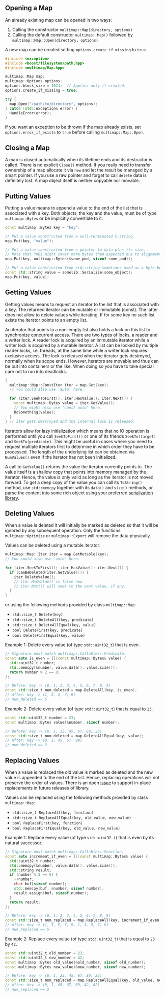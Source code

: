 ## Opening a Map

An already existing map can be opened in two ways:

1. Calling the constructor `multimap::Map(directory, options)`
2. Calling the default constructor `multimap::Map()` followed by `multimap::Map::Open(directory, options)`

A new map can be created setting `options.create_if_missing` to `true`.

```cpp
#include <exception>
#include <boost/filesystem/path.hpp>
#include <multimap/Map.hpp>

multimap::Map map;
multimap::Options options;
options.block_size = 1024;  // Applies only if created.
options.create_if_missing = true;

try {
  map.Open("/path/to/directory", options);
} catch (std::exception& error) {
  HandleError(error);
}
```

If you want an exception to be thrown if the map already exists, set `options.error_if_exists` to `true` before calling `multimap::Map::Open`.

## Closing a Map

A map is closed automatically when its lifetime ends and its destructor is called. There is no explicit `Close()` method. If you really need to transfer ownership of a map allocate it via `new` and let the result be managed by a smart pointer. If you use a raw pointer and forget to call `delete` data is definitely lost. A map object itself is neither copyable nor movable.

## Putting Values

Putting a value means to append a value to the end of the list that is associated with a key. Both objects, the key and the value, must be of type `multimap::Bytes` or be implicitly convertible to it.

```cpp
const multimap::Bytes key = "key";

// Put a value constructed from a null-terminated C-string.
map.Put(key, "value");

// Put a value constructed from a pointer to data plus its size.
// Note that PODs might cover more bytes than expected due to alignment.
map.Put(key, multimap::Bytes(&some_pod, sizeof some_pod));

// Put a value constructed from std::string sometimes used as a byte buffer.
const std::string value = somelib::Serialize(some_object);
map.Put(key, value);
```

## Getting Values

Getting values means to request an iterator to the list that is associated with a key. The returned iterator can be mutable or immutable (const). The latter does not allow to delete values while iterating. If for some key no such list exists the iterator points to an empty list.

An iterator that points to a non-empty list also holds a lock on this list to synchronize concurrent access. There are two types of locks, a reader and a writer lock. A reader lock is acquired by an immutable iterator while a writer lock is acquired by a mutable iterator. A list can be locked by multiple reader locks, i.e. threads, at the same time while a writer lock requires exclusive access. The lock is released when the iterator gets destroyed, normally when its scope ends. However, iterators are movable and thus can be put into containers or the like. When doing so you have to take special care not to run into deadlocks.

```cpp
{
  multimap::Map::ConstIter iter = map.Get(key);
  // You could also use 'auto' here.

  for (iter.SeekToFirst(); iter.HasValue(); iter.Next()) {
    const multimap::Bytes value = iter.GetValue();
    // You might also use 'const auto' here.
    DoSomething(value);
  }
} // iter gets destroyed and the internal lock is released.
```

Iterators allow for lazy initialization which means that no IO operation is performed until you call `SeekToFirst()` or one of its friends `SeekTo(target)` and `SeekTo(predicate)`. This might be useful in cases where you need to request multiple iterators first to determine in which order they have to be processed. The length of the underlying list can be obtained via `NumValues()` even if the iterator has not been initialized.

A call to `GetValue()` returns the value the iterator currently points to. The value itself is a shallow copy that points into memory managed by the iterator. Hence, the value is only valid as long as the iterator is not moved forward. To get a deep copy of the value you can call its `ToString()` method, use `std::memcpy` together with its `data()` and `size()` methods, or parse the content into some rich object using your preferred [serialization library](https://en.wikipedia.org/wiki/Comparison_of_data_serialization_formats).

## Deleting Values

When a value is deleted it will initially be marked as deleted so that it will be ignored by any subsequent operation. Only the functions `multimap::Optimize` or `multimap::Export` will remove the data physically.

Values can be deleted using a mutable iterator:

```cpp
multimap::Map::Iter iter = map.GetMutable(key);
// You could also use 'auto' here.

for (iter.SeekToFirst(); iter.HasValue(); iter.Next()) {
  if (CanBeDeleted(iter.GetValue())) {
    iter.DeleteValue();
    // iter.HasValue() is false now.
    // iter.Next() will seek to the next value, if any.
  }
}
```

or using the following methods provided by class `multimap::Map`:

* `std::size_t Delete(key)`
* `std::size_t DeleteAll(key, predicate)`
* `std::size_t DeleteAllEqual(key, value)`
* `bool DeleteFirst(key, predicate)`
* `bool DeleteFirstEqual(key, value)`

Example 1: Delete every value (of type `std::uint32_t`) that is even.

```cpp
// Signature must match multimap::Callables::Predicate.
const auto is_even = [](const multimap::Bytes& value) {
  std::uint32_t number;
  std::memcpy(&number, value.data(), value.size());
  return number % 2 == 0;
};

// Before: key -> (0, 1, 2, 3, 4, 5, 6, 7, 8, 9)
const std::size_t num_deleted = map.DeleteAll(key, is_even);
// After: key -> (1, 3, 5, 7, 9)
// num_deleted == 5
```

Example 2: Delete every value (of type `std::uint32_t`) that is equal to `23`.

```cpp
const std::uint32_t number = 23;
const multimap::Bytes value(&number, sizeof number);

// Before: key -> (0, 1, 23, 45, 67, 89, 23)
const std::size_t num_deleted = map.DeleteAllEqual(key, value);
// After: key -> (0, 1, 45, 67, 89)
// num_deleted == 2
```

## Replacing Values

When a value is replaced the old value is marked as deleted and the new value is appended to the end of the list. Hence, replacing operations will not preserve the order of values. There is an open [issue](https://bitbucket.org/mtrenkmann/multimap/issues/2) to support in-place replacements in future releases of library.

Values can be replaced using the following methods provided by class `multimap::Map`:

* `std::size_t ReplaceAll(key, function)`
* `std::size_t ReplaceAllEqual(key, old_value, new_value)`
* `bool ReplaceFirst(key, function)`
* `bool ReplaceFirstEqual(key, old_value, new_value)`

Example 1: Replace every value (of type `std::uint32_t`) that is even by its natural successor.

```cpp
// Signature must match multimap::Callables::Function.
const auto increment_if_even = [](const multimap::Bytes& value) {
  std::uint32_t number;
  std::memcpy(&number, value.data(), value.size());
  std::string result;
  if (number % 2 == 0) {
    ++number;
    char buf[sizeof number];
    std::memcpy(buf, &number, sizeof number);
    result.assign(buf, sizeof number);
  }
  return result;
};

// Before: key -> (0, 1, 2, 3, 4, 5, 6, 7, 8, 9)
const std::size_t num_replaced = map.ReplaceAll(key, increment_if_even);
// After: key -> (1, 3, 5, 7, 9, 1, 3, 5, 7, 9)
// num_replaced == 5
```

Example 2: Replace every value (of type `std::uint32_t`) that is equal to `23` by `42`.

```cpp
const std::uint32_t old_number = 23;
const std::uint32_t new_number = 42;
const multimap::Bytes old_value(&old_number, sizeof old_number);
const multimap::Bytes new_value(&new_number, sizeof new_number);

// Before: key -> (0, 1, 23, 45, 67, 89, 23)
const std::size_t num_replaced = map.ReplaceAllEqual(key, old_value, new_value);
// After: key -> (0, 1, 45, 67, 89, 42, 42)
// num_replaced == 2
```

